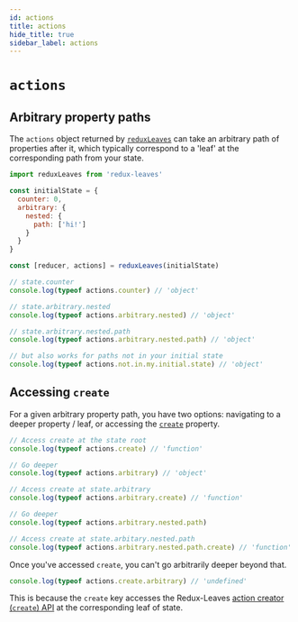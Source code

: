 ```yaml
---
id: actions
title: actions
hide_title: true
sidebar_label: actions
---
```


# `actions`

## Arbitrary property paths

The `actions` object returned by [`reduxLeaves`](../README.md) can take an arbitrary path of properties after it, which typically correspond to a 'leaf' at the corresponding path from your state.

```js
import reduxLeaves from 'redux-leaves'

const initialState = {
  counter: 0,
  arbitrary: {
    nested: {
      path: ['hi!']
    }
  }
}

const [reducer, actions] = reduxLeaves(initialState)

// state.counter
console.log(typeof actions.counter) // 'object'

// state.arbitrary.nested
console.log(typeof actions.arbitrary.nested) // 'object'

// state.arbitrary.nested.path
console.log(typeof actions.arbitrary.nested.path) // 'object'

// but also works for paths not in your initial state
console.log(typeof actions.not.in.my.initial.state) // 'object'
```

## Accessing `create`

For a given arbitrary property path, you have two options: navigating to a deeper property / leaf, or accessing the [`create`](create.md) property.

```js
// Access create at the state root
console.log(typeof actions.create) // 'function'

// Go deeper
console.log(typeof actions.arbitrary) // 'object'

// Access create at state.arbitrary
console.log(typeof actions.arbitrary.create) // 'function'

// Go deeper
console.log(typeof actions.arbitrary.nested.path)

// Access create at state.arbitary.nested.path
console.log(typeof actions.arbitrary.nested.path.create) // 'function'
```

Once you've accessed `create`, you can't go arbitrarily deeper beyond that.
```js
console.log(typeof actions.create.arbitrary) // 'undefined'
```

This is because the `create` key accesses the Redux-Leaves [action creator (`create`) API](create.md) at the corresponding leaf of state.